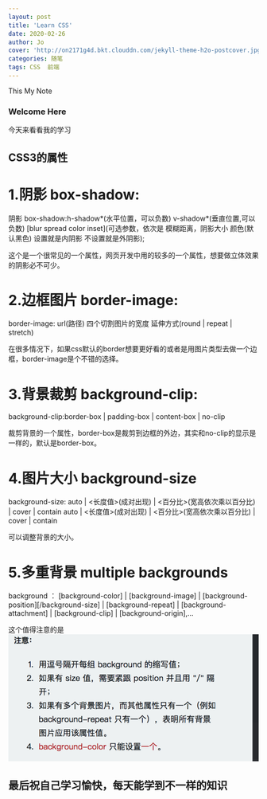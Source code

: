 ```yaml
---
layout: post
title: 'Learn CSS'
date: 2020-02-26
author: Jo
cover: 'http://on2171g4d.bkt.clouddn.com/jekyll-theme-h2o-postcover.jpg'
categories: 随笔
tags: CSS  前端
---
```


This My Note

### Welcome Here

今天来看看我的学习

## CSS3的属性

# 1.阴影 box-shadow: 
阴影 box-shadow:h-shadow*(水平位置，可以负数) v-shadow*(垂直位置,可以负数) [blur spread color inset](可选参数，依次是 模糊距离，阴影大小 颜色(默认黑色) 设置就是内阴影 不设置就是外阴影);

这个是一个很常见的一个属性，网页开发中用的较多的一个属性，想要做立体效果的阴影必不可少。

# 2.边框图片 border-image:
border-image: url(路径) 四个切割图片的宽度 延伸方式(round | repeat | stretch)

在很多情况下，如果css默认的border想要更好看的或者是用图片类型去做一个边框，border-image是个不错的选择。

# 3.背景裁剪 background-clip:  
background-clip:border-box | padding-box | content-box | no-clip

裁剪背景的一个属性，border-box是裁剪到边框的外边，其实和no-clip的显示是一样的，默认是border-box。

# 4.图片大小 background-size
background-size: auto | <长度值>(成对出现) | <百分比>(宽高依次乘以百分比) | cover | contain auto | <长度值>(成对出现) | <百分比>(宽高依次乘以百分比) | cover | contain

可以调整背景的大小。

# 5.多重背景 multiple backgrounds  
background ： [background-color] | [background-image] | [background-position][/background-size] | [background-repeat] | [background-attachment] | [background-clip] | [background-origin],...

这个值得注意的是
![multiple-backgrounds](https://github.com/678wyz678/678wyz678.github.io/raw/master/assets/img/css-multiple-backgrounds.jpg)



## 最后祝自己学习愉快，每天能学到不一样的知识